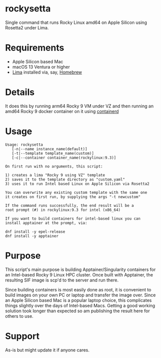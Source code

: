 # rockysetta
Single command that runs Rocky Linux amd64 on Apple Silicon using Rosetta2 under Lima.

# Requirements
- Apple Silicon based Mac
- macOS 13 Ventura or higher
- [Lima](https://github.com/lima-vm/lima) installed via, say, [Homebrew](https://brew.sh)

# Details
It does this by running arm64 Rocky 9 VM under VZ and then running an amd64 Rocky 9 docker
container on it using [containerd](https://github.com/containerd/containerd)

# Usage
```
Usage: rockysetta 
   [-n|--name instance_name(default)]
   [-t|--template template_name(custom)]
   [-c|--container container_name(rockylinux:9.3)]

On first run with no arguments, this script:

1) creates a lima "Rocky 9 using VZ" template
2) saves it to the template directory as "custom.yaml"
3) uses it to run Intel based Linux on Apple Silicon via Rosetta2

You can overwrite any existing custom template with the same one
it creates on first run, by supplying the args "-t newcustom" 

If the command runs successfully, the end result will be a
root prompt (#) in rockylinux:9.3 for intel (x86_64)

If you want to build containers for intel-based linux you can
install apptainer at the prompt, via:

dnf install -y epel-release
dnf install -y apptainer
```
# Purpose
This script's main purpose is building Apptainer/Singularity
containers for an Intel-based Rocky 9 Linux HPC cluster.
Once built with Apptainer, the resulting SIF image is scp'd
to the server and run there.

Since building containers is most easily done as root, it is
convenient to build images on your own PC or laptop and transfer
the image over. Since an Apple Silicon based Mac is a popular
laptop choice, this complicates things slightly over the days of
Intel-based Macs. Getting a good working solution took longer
than expected so am publishing the result here for others to use.

# Support
As-is but might update it if anyone cares.

